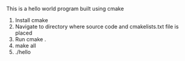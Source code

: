 This is a hello world program built using cmake
1. Install cmake
2. Navigate to directory where source code and cmakelists.txt file is placed
3. Run cmake .
4. make all
5. ./hello 
